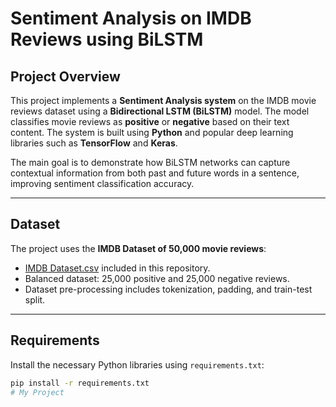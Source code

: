 # Sentiment Analysis on IMDB Reviews using BiLSTM

## Project Overview
This project implements a **Sentiment Analysis system** on the IMDB movie reviews dataset using a **Bidirectional LSTM (BiLSTM)** model. The model classifies movie reviews as **positive** or **negative** based on their text content. The system is built using **Python** and popular deep learning libraries such as **TensorFlow** and **Keras**.

The main goal is to demonstrate how BiLSTM networks can capture contextual information from both past and future words in a sentence, improving sentiment classification accuracy.

---

## Dataset
The project uses the **IMDB Dataset of 50,000 movie reviews**:
- [IMDB Dataset.csv](IMDB%20Dataset.csv) included in this repository.
- Balanced dataset: 25,000 positive and 25,000 negative reviews.
- Dataset pre-processing includes tokenization, padding, and train-test split.

---

## Requirements
Install the necessary Python libraries using `requirements.txt`:

```bash
pip install -r requirements.txt
# My Project
